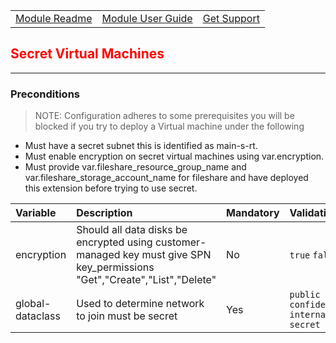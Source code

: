 ||||
|:--|:--|:--
|[Module Readme](../README.md)|[Module User Guide](../)|[Get Support](https://confluence.axa.com/confluence/x/L49iDw)|
##
## <font color="red"><b>Secret Virtual Machines</b></font>

---
### Preconditions
> NOTE: Configuration adheres to some prerequisites you will be blocked if you try to deploy a Virtual machine under the following
- Must have a secret subnet this is identified as main-s-rt.
- Must enable encryption on secret virtual machines using var.encryption.
- Must provide var.fileshare_resource_group_name and var.fileshare_storage_account_name for fileshare and have deployed this extension before trying to use secret.

| Variable                      	| Description                                                                        	| Mandatory 	| Validation                                                                     	| Default           	|
|:-------------------------------	|:------------------------------------------------------------------------------------	|:-----------	|:--------------------------------------------------------------------------------	|:-------------------	|
| encryption                    	| Should all data disks be encrypted using customer-managed key must give SPN key_permissions "Get","Create","List","Delete"                     	| No     	| `true` `false`    |
| global-dataclass              	| Used to determine network to join must be secret                                                                                                                     	| Yes      	| `public` `confidential` `internal` `secret`	| `secret`   	|
